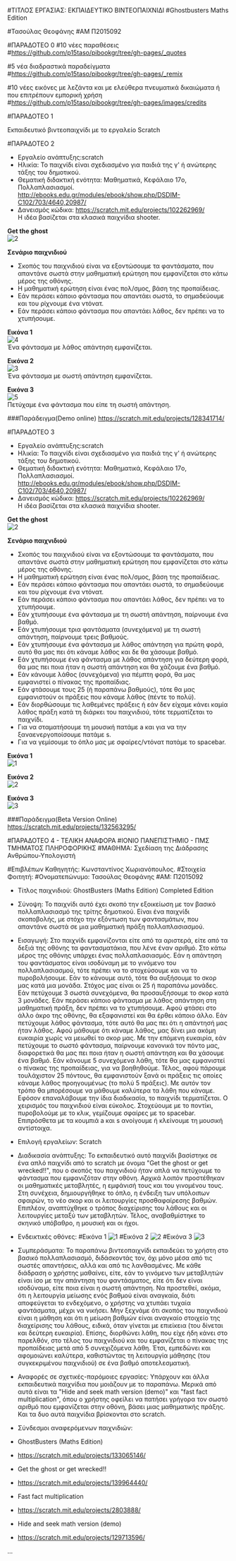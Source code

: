 ﻿#ΤΙΤΛΟΣ ΕΡΓΑΣΙΑΣ: ΕΚΠΑΙΔΕΥΤΙΚΟ ΒΙΝΤΕΟΠΑΙΧΝΙΔΙ
#Ghostbusters Maths Edition

#Τασούλας Θεοφάνης 
#ΑΜ Π2015092

#ΠΑΡΑΔΟΤΕΟ 0
#10 νέες παραθέσεις
#https://github.com/p15taso/pibookgr/tree/gh-pages/_quotes

#5 νέα διαδραστικά παραδείγματα
#https://github.com/p15taso/pibookgr/tree/gh-pages/_remix

#10 νέες εικόνες με λεζάντα και με ελεύθερα πνευματικά δικαιώματα ή που επιτρέπουν εμπορική χρήση
#https://github.com/p15taso/pibookgr/tree/gh-pages/images/credits

#ΠΑΡΑΔΟΤΕΟ 1

Εκπαιδευτικό βιντεοπαιχνίδι με το εργαλείο Scratch

#ΠΑΡΑΔΟΤΕΟ 2

* Εργαλείο ανάπτυξης:scratch  
* Ηλικία: Το παιχνίδι είναι σχεδιασμένο για παιδιά της γ' ή ανώτερης τάξης του δημοτικού.  
* Θεματική διδακτική ενότητα: Μαθηματικά, Κεφάλαιο 17o, Πολλαπλασιασμοί.  
http://ebooks.edu.gr/modules/ebook/show.php/DSDIM-C102/703/4640,20987/  
* Δανεισμός κώδικα: https://scratch.mit.edu/projects/102262969/  
Η ιδέα βασίζεται στα κλασικά παιχνίδια shooter.  
    
**Get the ghost**  
![2](http://2.1m.yt/EiIc2hU.jpg)   

**Σενάριο παιχνιδιού**  
* Σκοπός του παιχνιδιού είναι να εξοντώσουμε τα φαντάσματα, που απαντάνε σωστά στην μαθηματική ερώτηση που εμφανίζεται στο κάτω μέρος της οθόνης.  
* Η μαθηματική ερώτηση είναι ένας πολ/σμος, βάση της προπαίδειας.
* Εάν περάσει κάποιο φάντασμα που απαντάει σωστά, το σημαδεύουμε και του ρίχνουμε ένα ντόνατ.
* Εάν περάσει κάποιο φάντασμα που απαντάει λάθος, δεν πρέπει να το χτυπήσουμε.  

**Εικόνα 1**  
![4](http://2.1m.yt/UcC0J-c.png)  
Ένα φάντασμα με λάθος απάντηση εμφανίζεται.  

**Εικόνα 2**  
![3](http://3.1m.yt/CcvNjKm.png)  
Ένα φάντασμα με σωστή απάντηση εμφανίζεται.  

**Εικόνα 3**  
![5](http://3.1m.yt/7mVsrU0.png)  
Πετύχαμε ένα φάντασμα που είπε τη σωστή απάντηση.  
 

###Παράδειγμα(Demo online)
https://scratch.mit.edu/projects/128341714/


#ΠΑΡΑΔΟΤΕΟ 3

* Εργαλείο ανάπτυξης:scratch  
* Ηλικία: Το παιχνίδι είναι σχεδιασμένο για παιδιά της γ' ή ανώτερης τάξης του δημοτικού.  
* Θεματική διδακτική ενότητα: Μαθηματικά, Κεφάλαιο 17o, Πολλαπλασιασμοί.  
http://ebooks.edu.gr/modules/ebook/show.php/DSDIM-C102/703/4640,20987/  
* Δανεισμός κώδικα: https://scratch.mit.edu/projects/102262969/  
Η ιδέα βασίζεται στα κλασικά παιχνίδια shooter.  
    
**Get the ghost**  
![2](http://2.1m.yt/EiIc2hU.jpg)   

**Σενάριο παιχνιδιού**  
* Σκοπός του παιχνιδιού είναι να εξοντώσουμε τα φαντάσματα, που απαντάνε σωστά στην μαθηματική ερώτηση που εμφανίζεται στο κάτω μέρος της οθόνης.  
* Η μαθηματική ερώτηση είναι ένας πολ/σμος, βάση της προπαίδειας.
* Εάν περάσει κάποιο φάντασμα που απαντάει σωστά, το σημαδεύουμε και του ρίχνουμε ένα ντόνατ.
* Εάν περάσει κάποιο φάντασμα που απαντάει λάθος, δεν πρέπει να το χτυπήσουμε.  
* Εάν χτυπήσουμε ένα φάντασμα με τη σωστή απάντηση, παίρνουμε ένα βαθμό.
* Εάν χτυπήσουμε τρια φαντάσματα (συνεχόμενα) με τη σωστή απάντηση, παίρνουμε τρεις βαθμούς.
* Εάν χτυπήσουμε ένα φάντασμα με λάθος απάντηση για πρώτη φορά, αυτό θα μας πει ότι κάναμε λάθος και δε θα χάσουμε βαθμό.
* Εάν χτυπήσουμε ένα φάντασμα με λάθος απάντηση για δεύτερη φορά, θα μας πει ποια ήταν η σωστή απάντηση και θα χάζουμε ένα βαθμό.
* Εάν κάνουμε λάθος (συνεχόμενα) για πέμπτη φορά, θα μας εμφανιστεί ο πίνακας της προπαίδιας.
* Εάν φτάσουμε τους 25 (ή παραπάνω βαθμούς), τότε θα μας εμφανιστούν οι πράξεις που κάναμε λάθος (πέντε το πολύ).
* Εάν διορθώσουμε τις λαθεμένες πράξεις ή εάν δεν είχαμε κάνει καμία λάθος πράξη κατά τη διάρκει του παιχνιδιού, τότε τερματίζεται το παιχνίδι.
* Για να σταματήσουμε τη μουσική πατάμε a και για να την ξαναενεργοποίσουμε πατάμε s.
* Για να γεμίσουμε το όπλο μας με σφαίρες/ντόνατ πατάμε το spacebar.

**Εικόνα 1**  
![1](https://i.imgsafe.org/c6a63679b4.png)

**Εικόνα 2**  
![2](https://i.imgsafe.org/c6a67574dd.png)

**Εικόνα 3**  
![3](https://i.imgsafe.org/c6a6736102.png)


###Παράδειγμα(Beta Version Online)
https://scratch.mit.edu/projects/132563295/




#ΠΑΡΑΔΟΤΕΟ 4 - ΤΕΛΙΚΗ ΑΝΑΦΟΡΑ
#ΙΟΝΙΟ ΠΑΝΕΠΙΣΤΗΜΙΟ - ΠΜΣ ΤΜΗΜΑΤΟΣ ΠΛΗΡΟΦΟΡΙΚΗΣ
#ΜΑΘΗΜΑ: Σχεδίαση της Διάδρασης Ανθρώπου-Υπολογιστή


#Επιβλέπων Καθηγητής: Κωνσταντίνος Χωριανόπουλος.
#Στοιχεία Φοιτητή: 
#Ονοματεπώνυμο: Τασούλας Θεοφάνης
#ΑΜ: Π2015092

* Τίτλος παιχνιδιού: GhostBusters (Maths Edition) Completed Edition

* Σύνοψη: Το παιχνίδι αυτό έχει σκοπό την εξοικείωση με τον βασικό πολλαπλασιασμό της τρίτης δημοτικού. Είναι ένα παιχνίδι σκοποβολής, με στόχο την εξόντωση των φαντασμάτων, που απαντάνε σωστά σε μια μαθηματική πράξη πολλαπλασιασμού.

* Εισαγωγή: Στο παιχνίδι εμφανίζονται είτε από τα αριστερά, είτε από τα δεξιά της οθόνης τα φαντασματάκια, που λένε έναν αριθμό. Στο κάτω μέρος της οθόνης υπάρχει ένας πολλαπλασιασμός. Εάν η απάντηση του φαντάσματος είναι ισοδύναμη με το γινόμενο του πολλαπλασιασμού, τότε πρέπει να το στοχεύσουμε και να το πυροβολήσουμε. Εάν το κάνουμε αυτό, τότε θα αυξήσουμε το σκορ μας κατά μια μονάδα. Στόχος μας είναι οι 25 ή παραπάνω μονάδες. Εάν πετύχουμε 3 σωστά συνεχόμενα, θα προσαυξήσουμε το σκορ κατά 3 μονάδες. Εάν περάσει κάποιο φάντασμα με λάθος απάντηση στη μαθηματική πράξη, δεν πρέπει να το χτυπήσουμε. Αφού φτάσει στο άλλο άκρο της οθόνης, θα εξαφανιστεί και θα έρθει κάποιο άλλο. Εάν πετύχουμε λάθος φάντασμα, τότε αυτό θα μας πει ότι η απάντησή μας ήταν λάθος. Αφού μάθουμε ότι κάναμε λάθος, μας δίνει μια ακόμη ευκαιρία χωρίς να μειωθεί το σκορ μας. Με την επόμενη ευκαιρία, εάν πετύχουμε το σωστό φάντασμα, παίρνουμε κανονικά τον πόντο μας, διαφορετικά θα μας πει ποια ήταν η σωστή απάντηση και θα χάσουμε ένα βαθμό. Εάν κάνουμε 5 συνεχόμενα λάθη, τότε θα μας εμφανιστεί ο πίνακας της προπαίδειας, για να βοηθηθούμε. Τέλος, αφού πάρουμε τουλάχιστον 25 πόντους, θα εμφανιστούν ξανά οι πράξεις τις οποίες κάναμε λάθος προηγουμένως (το πολύ 5 πράξεις). Με αυτόν τον τρόπο θα μπορέσουμε να μάθουμε καλύτερα τα λάθη που κάναμε. Εφόσον επαναλάβουμε την ίδια διαδικασία, το παιχνίδι τερματίζεται. Ο χειρισμός του παιχνιδιού είναι εύκολος. Στοχεύουμε με το ποντίκι, πυροβολούμε με το κλικ, γεμίζουμε σφαίρες με το spacebar. Επιπρόσθετα με τα κουμπιά a και s ανοίγουμε ή κλείνουμε τη μουσική  αντίστοιχα.

* Επιλογή εργαλείων: Scratch

* Διαδικασία ανάπτυξης: Το εκπαιδευτικό αυτό παιχνίδι βασίστηκε σε ένα απλό παιχνίδι από το scratch με όνομα "Get the ghost or get wrecked!!", που ο σκοπός του παιχνιδιού ήταν απλά να πετύχουμε το φάντασμα που εμφανιζόταν στην οθόνη. Αρχικά λοιπόν προστέθηκαν οι μαθηματικές μεταβλητές, η εμφάνισή τους και του γινομένου τους. Στη συνέχεια, δημιουργήθηκε το όπλο, η ένδειξη των υπόλοιπων σφαιρών, το νέο σκορ και οι λειτουργίες προσθαφαίρεσης βαθμών. Επιπλέον, αναπτύχθηκε ο τρόπος διαχείρισης του λάθους και οι λειτουργίες μεταξύ των μεταβλητών. Τέλος, αναβαθμίστηκε το σκηνικό υπόβαθρο, η μουσική και οι ήχοι.

* Ενδεικτικές οθόνες: 
#Εικόνα 1
![1](https://camo.githubusercontent.com/fffc5886ad188c4fe666808bcc2569e1fd6b6789/68747470733a2f2f692e696d67736166652e6f72672f633661363336373962342e706e67)
#Εικόνα 2
![2](https://camo.githubusercontent.com/73c6c431f70cddfdf2814cec5339161c8dda2e90/68747470733a2f2f692e696d67736166652e6f72672f633661363735373464642e706e67)
#Εικόνα 3
![3](https://camo.githubusercontent.com/1a3cfbdea1f43be36ec8b16649c061e721e5c69d/68747470733a2f2f692e696d67736166652e6f72672f633661363733363130322e706e67)

* Συμπεράσματα: Το παραπάνω βιντεοπαιχνίδι εκπαιδεύει το χρήστη στο βασικό πολλαπλασιασμό, διδάσκοντάς τον, όχι μόνο μέσα από τις σωστές απαντήσεις, αλλά και από τις λανθασμένες. Με κάθε διάδραση ο χρήστης μαθαίνει, είτε, εάν το γινόμενο των μεταβλητών είναι ίσο με την απάντηση του φαντάσματος, είτε ότι δεν είναι ισοδύναμο, είτε ποια είναι η σωστή απάντηση. Να προστεθεί, ακόμα, ότι η λειτουργία μείωσης ενός βαθμού είναι αναγκαία, διότι αποφεύγεται το ενδεχόμενο, ο χρήστης να χτυπάει τυχαία φαντάσματα, μέχρι να νικήσει. Μην ξεχνάμε ότι σκοπός του παιχνιδιού είναι η μάθηση και ότι η μείωση βαθμών είναι αναγκαίο στοιχείο της διαχείρισης του λάθους, ειδικά, όταν γίνεται με επιείκεια (του δίνεται και δεύτερη ευκαιρία). Επίσης, διορθώνει λάθη, που είχε ήδη κάνει στο παρελθόν, στο τέλος του παιχνιδιού και του εμφανίζεται ο πίνακας της προπαίδειας μετά από 5 συνεχιζόμενα λάθη. Έτσι, εμπεδώνει και αφομοιώνει καλύτερα, καθιστώντας τη λειτουργία μάθησης (του συγκεκριμένου παιχνιδιού) σε ένα βαθμό αποτελεσματική. 

* Αναφορές σε σχετικές-παρόμοιες εργασίες:  Υπάρχουν και άλλα εκπαιδευτικά παιχνίδια που μοιάζουν με το παραπάνω. Μερικά από αυτά είναι τα "Hide and seek math version (demo)" και  "fast fact multiplication", όπου ο χρήστης οφείλει να πατήσει γρήγορα τον σωστό αριθμό  που εμφανίζεται στην οθόνη, βάσει μιας μαθηματικής πράξης. Και τα δυο αυτά παιχνίδια βρίσκονται στο scratch.

* Σύνδεσμοι αναφερόμενων παιχνιδιών:
* GhostBusters (Maths Edition) 
* https://scratch.mit.edu/projects/133065146/
* Get the ghost or get wrecked!! 
* https://scratch.mit.edu/projects/139964440/
* Fast fact multiplication 
* https://scratch.mit.edu/projects/2803888/
* Hide and seek math version (demo) 
* https://scratch.mit.edu/projects/129713596/

...
